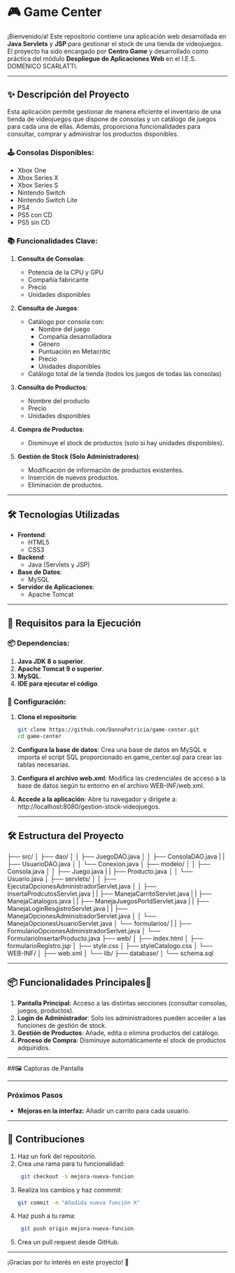 # 🎮 Game Center

¡Bienvenido/a! Este repositorio contiene una aplicación web desarrollada en **Java Servlets** y **JSP** para gestionar el stock de una tienda de videojuegos. El proyecto ha sido encargado por **Centro Game** y desarrollado como práctica del módulo **Despliegue de Aplicaciones Web** en el I.E.S. DOMENICO SCARLATTI.

---

## ✨ Descripción del Proyecto

Esta aplicación permite gestionar de manera eficiente el inventario de una tienda de videojuegos que dispone de consolas y un catálogo de juegos para cada una de ellas. Además, proporciona funcionalidades para consultar, comprar y administrar los productos disponibles.

### 🕹️ Consolas Disponibles:
- Xbox One
- Xbox Series X
- Xbox Series S
- Nintendo Switch
- Nintendo Switch Lite
- PS4
- PS5 con CD
- PS5 sin CD

### 📚 Funcionalidades Clave:
1. **Consulta de Consolas**:
   - Potencia de la CPU y GPU
   - Compañía fabricante
   - Precio
   - Unidades disponibles

2. **Consulta de Juegos**:
   - Catálogo por consola con:
     - Nombre del juego
     - Compañía desarrolladora
     - Género
     - Puntuación en Metacritic
     - Precio
     - Unidades disponibles
   - Catálogo total de la tienda (todos los juegos de todas las consolas)

3. **Consulta de Productos**:
   - Nombre del producto
   - Precio
   - Unidades disponibles

4. **Compra de Productos**:
   - Disminuye el stock de productos (solo si hay unidades disponibles).

5. **Gestión de Stock (Solo Administradores)**:
   - Modificación de información de productos existentes.
   - Inserción de nuevos productos.
   - Eliminación de productos.

---

## 🛠️ Tecnologías Utilizadas

- **Frontend**:
  - HTML5
  - CSS3
- **Backend**:
  - Java (Servlets y JSP)
- **Base de Datos**:
  - MySQL
- **Servidor de Aplicaciones**:
  - Apache Tomcat

---

## 🚀 Requisitos para la Ejecución

### 📦 Dependencias:
1. **Java JDK 8 o superior**.
2. **Apache Tomcat 9 o superior**.
3. **MySQL**.
4. **IDE para ejecutar el código**.

### 🔧 Configuración:
1. **Clona el repositorio**:
   ```bash
   git clone https://github.com/DannaPatricia/game-center.git
   cd game-center
2. **Configura la base de datos**: Crea una base de datos en MySQL e importa el script SQL proporcionado en game_center.sql para crear las tablas necesarias.
3. **Configura el archivo web.xml**: Modifica las credenciales de acceso a la base de datos según tu entorno en el archivo WEB-INF/web.xml.
4. **Accede a la aplicación**: Abre tu navegador y dirígete a: http://localhost:8080/gestion-stock-videojuegos.

   ---
   
## 🛠️ Estructura del Proyecto

   ├── src/
│   ├── dao/
│   │   ├── JuegoDAO.java
│   │   ├── ConsolaDAO.java
|   |   ├── UsuarioDAO.java
│   │   └── Conexion.java
│   ├── modelo/
│   │   ├── Consola.java
│   │   ├── Juego.java
|   |   ├── Producto.java
│   │   └── Usuario.java
│   ├── servlets/
│   │   ├── EjecutaOpcionesAdministradorServlet.java
│   │   ├── InsertaProdcutosServlet.java
|   |   ├── ManejaCarritoServlet.java
|   |   ├── ManejaCatalogos.java
|   |   ├── ManejaJuegosPorIdServlet.java
|   |   ├── ManejaLoginResgistroServlet.java
|   |   ├── ManejaOpcionesAdministradorServlet.java
│   │   └── ManejaOpcionesUsuarioServlet.java
│   └── formularios/
|   |   ├── FormularioOpcionesAdministradorSerlvet.java
│       └── FormularioInsertarProducto.java
├── web/
│   ├── index.html
│   ├── formularioRegistro.jsp
│   ├── style.css
│   ├── styleCatalogo.css
│   └── WEB-INF/
│       ├── web.xml
│       └── lib/
├── database/
│   └── schema.sql

   ---

##  📦 Funcionalidades Principales🛒
1. **Pantalla Principal**: Acceso a las distintas secciones (consultar consolas, juegos, productos).
2. **Login de Administrador**: Solo los administradores pueden acceder a las funciones de gestión de stock.
3. **Gestión de Productos**: Añade, edita o elimina productos del catálogo.
4.  **Proceso de Compra**: Disminuye automáticamente el stock de productos adquiridos.

 ---

 ##🖼️ Capturas de Pantalla

 ---

 ### Próximos Pasos

- **Mejoras en la interfaz:** Añadir un carrito para cada usuario.

---

 ## 🤝 Contribuciones

1. Haz un fork del repositorio.
2. Crea una rama para tu funcionalidad:
   ```bash
    git checkout -b mejora-nueva-funcion
3. Realiza los cambios y haz commmit:
   ```bash
   git commit -m "Añadida nueva función X"
4. Haz push a tu rama:
   ```bash
    git push origin mejora-nueva-funcion
5. Crea un pull request desde GitHub.

---
¡Gracias por tu interés en este proyecto! 🚀
 

